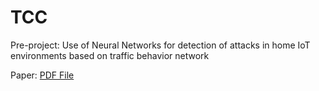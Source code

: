 # TCC
Pre-project: Use of Neural Networks for detection of attacks in home IoT environments based on traffic behavior network

Paper: [PDF File](https://github.com/BulletSentence/TCC/releases/download/Paper/TCC1_Leonardo_Almeida.pdf)
